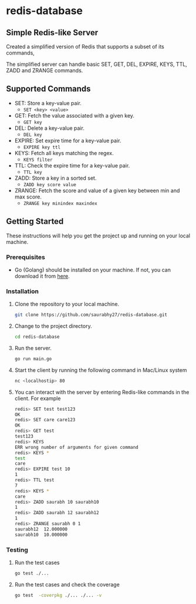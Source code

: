 # redis-database

## Simple Redis-like Server
Created a simplified version of Redis that supports a subset of its commands, 

The simplified server can handle basic SET, GET, DEL, EXPIRE, KEYS, TTL, ZADD and ZRANGE commands.

## Supported Commands

* SET: Store a key-value pair.
    * ```SET <key> <value>``` 
* GET: Fetch the value associated with a given key.
    * ```GET key``` 
* DEL: Delete a key-value pair.
    * ```DEL key``` 
* EXPIRE: Set expire time for a key-value pair.
    * ```EXPIRE key ttl``` 
* KEYS: Fetch all keys matching the regex.
    * ```KEYS filter``` 
* TTL: Check the expire time for a key-value pair.
    * ```TTL key``` 
* ZADD: Store a key in a sorted set.
    * ```ZADD key score value``` 
* ZRANGE: Fetch the score and value of a given key between min and max score.
    * ```ZRANGE key minindex maxindex``` 


## Getting Started

These instructions will help you get the project up and running on your local machine.

### Prerequisites

- Go (Golang) should be installed on your machine. If not, you can download it from [here](https://go.dev/).

### Installation

1. Clone the repository to your local machine.
   ```bash
   git clone https://github.com/saurabhy27/redis-database.git
2. Change to the project directory.
    ```bash
    cd redis-database
3. Run the server.
    ```bash
    go run main.go
4. Start the client by running the following command in Mac/Linux system
    ```bash
    nc <localhostip> 80
5. You can interact with the server by entering Redis-like commands in the client. For example
    ```bash
    redis> SET test test123
    OK
    redis> SET care care123
    OK
    redis> GET test
    test123
    redis> KEYS
    ERR wrong number of arguments for given command
    redis> KEYS *
    test
    care
    redis> EXPIRE test 10
    1
    redis> TTL test
    7
    redis> KEYS *
    care
    redis> ZADD saurabh 10 saurabh10
    1
    redis> ZADD saurabh 12 saurabh12
    1
    redis> ZRANGE saurabh 0 1
    saurabh12  12.000000
    saurabh10  10.000000

### Testing
1. Run the test cases
   ```bash
   go test ./...
2. Run the test cases and check the coverage
    ```bash
    go test  -coverpkg ./... ./... -v
